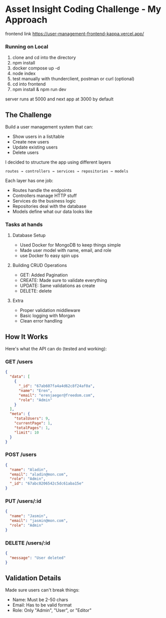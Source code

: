 # Asset Insight Coding Challenge - My Approach

frontend link https://user-management-frontend-kappa.vercel.app/

### Running on Local

1. clone and cd into the directory
2. npm install
3. docker compose up -d
4. node index
5. test manually with thunderclient, postman or curl (optional)
6. cd into frontend
7. npm install & npm run dev

server runs at 5000 and next app at 3000 by default

## The Challenge

Build a user management system that can:

- Show users in a list/table
- Create new users
- Update existing users
- Delete users

I decided to structure the app using different layers

```
routes → controllers → services → repositories → models
```

Each layer has one job:

- Routes handle the endpoints
- Controllers manage HTTP stuff
- Services do the business logic
- Repositories deal with the database
- Models define what our data looks like

### Tasks at hands

1. Database Setup

   - Used Docker for MongoDB to keep things simple
   - Made user model with name, email, and role
   - use Docker fo easy spin ups

2. Building CRUD Operations

   - GET: Added Pagination
   - CREATE: Made sure to validate everything
   - UPDATE: Same validations as create
   - DELETE: delete

3. Extra
   - Proper validation middleware
   - Basic logging with Morgan
   - Clean error handling

## How It Works

Here's what the API can do (tested and working):

### GET /users

```json
{
  "data": [
    {
      "_id": "67ab607fa4a4d62c8f24af0a",
      "name": "Eren",
      "email": "erenjaeger@freedom.com",
      "role": "Admin"
    }
  ],
  "meta": {
    "totalUsers": 9,
    "currentPage": 1,
    "totalPages": 1,
    "limit": 10
  }
}
```

### POST /users

```json
{
  "name": "Aladin",
  "email": "aladin@mon.com",
  "role": "Admin",
  "_id": "67abc0206542c5dc61aba15e"
}
```

### PUT /users/:id

```json
{
  "name": "Jasmin",
  "email": "jasmin@mon.com",
  "role": "Admin"
}
```

### DELETE /users/:id

```json
{
  "message": "User deleted"
}
```

## Validation Details

Made sure users can't break things:

- Name: Must be 2-50 chars
- Email: Has to be valid format
- Role: Only "Admin", "User", or "Editor"
